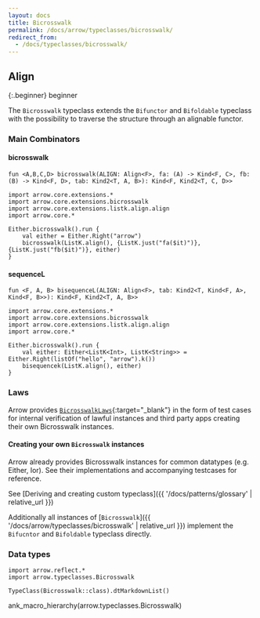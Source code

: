 ```yaml
---
layout: docs
title: Bicrosswalk
permalink: /docs/arrow/typeclasses/bicrosswalk/
redirect_from:
  - /docs/typeclasses/bicrosswalk/
---
```


## Align

{:.beginner}
beginner

The `Bicrosswalk` typeclass extends the `Bifunctor` and `Bifoldable` typeclass with the possibility to traverse the
structure through an alignable functor.

### Main Combinators

#### bicrosswalk

`fun <A,B,C,D> bicrosswalk(ALIGN: Align<F>, fa: (A) -> Kind<F, C>, fb: (B) -> Kind<F, D>, tab: Kind2<T, A, B>): Kind<F, Kind2<T, C, D>>`

```kotlin:ank
import arrow.core.extensions.*
import arrow.core.extensions.bicrosswalk
import arrow.core.extensions.listk.align.align
import arrow.core.*

Either.bicrosswalk().run {
    val either = Either.Right("arrow")
    bicrosswalk(ListK.align(), {ListK.just("fa($it)")}, {ListK.just("fb($it)")}, either)
}
```

#### sequenceL

`fun <F, A, B> bisequenceL(ALIGN: Align<F>, tab: Kind2<T, Kind<F, A>, Kind<F, B>>): Kind<F, Kind2<T, A, B>>`

```kotlin:ank
import arrow.core.extensions.*
import arrow.core.extensions.bicrosswalk
import arrow.core.extensions.listk.align.align
import arrow.core.*

Either.bicrosswalk().run {
    val either: Either<ListK<Int>, ListK<String>> = Either.Right(listOf("hello", "arrow").k())
    bisequencek(ListK.align(), either)
}
```

### Laws

Arrow provides [`BicrosswalkLaws`][functor_laws_source]{:target="_blank"} in the form of test cases for internal verification of lawful instances and third party apps creating their own Bicrosswalk instances.

#### Creating your own `Bicrosswalk` instances

Arrow already provides Bicrosswalk instances for common datatypes (e.g. Either, Ior). See their implementations
and accompanying testcases for reference.

See [Deriving and creating custom typeclass]({{ '/docs/patterns/glossary' | relative_url }})

Additionally all instances of [`Bicrosswalk`]({{ '/docs/arrow/typeclasses/bicrosswalk' | relative_url }}) implement the `Bifucntor` and `Bifoldable` typeclass directly.

### Data types

```kotlin:ank:replace
import arrow.reflect.*
import arrow.typeclasses.Bicrosswalk

TypeClass(Bicrosswalk::class).dtMarkdownList()
```

ank_macro_hierarchy(arrow.typeclasses.Bicrosswalk)

[functor_source]: https://github.com/arrow-kt/arrow/blob/master/modules/core/arrow-typeclasses/src/main/kotlin/arrow/typeclasses/Bicrosswalk.kt
[functor_laws_source]: https://github.com/arrow-kt/arrow/blob/master/modules/core/arrow-test/src/main/kotlin/arrow/test/laws/BicrosswalkLaws.kt
